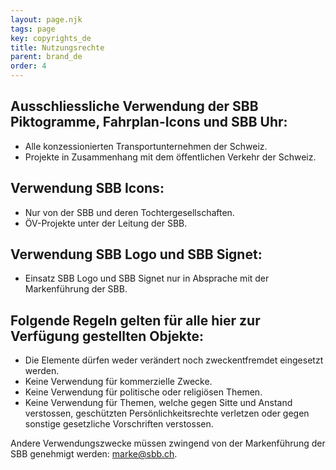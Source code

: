 ```yaml
---
layout: page.njk
tags: page
key: copyrights_de
title: Nutzungsrechte
parent: brand_de
order: 4
---
```


## Ausschliessliche Verwendung der SBB Piktogramme, Fahrplan-Icons und SBB Uhr:
- Alle konzessionierten Transportunternehmen der Schweiz.
- Projekte in Zusammenhang mit dem öffentlichen Verkehr der Schweiz.  

## Verwendung SBB Icons:
- Nur von der SBB und deren Tochtergesellschaften.
- ÖV-Projekte unter der Leitung der SBB.   

## Verwendung SBB Logo und SBB Signet:
- Einsatz SBB Logo und SBB Signet nur in Absprache mit der Markenführung der SBB.

## Folgende Regeln gelten für alle hier zur Verfügung gestellten Objekte:
- Die Elemente dürfen weder verändert noch zweckentfremdet eingesetzt werden.
- Keine Verwendung für kommerzielle Zwecke.
- Keine Verwendung für politische oder religiösen Themen.
- Keine Verwendung für Themen, welche gegen Sitte und Anstand verstossen, geschützten Persönlichkeitsrechte verletzen oder gegen sonstige gesetzliche Vorschriften verstossen.   

Andere Verwendungszwecke müssen zwingend von der Markenführung der SBB genehmigt werden: <sbb-link variant="inline" type="button" target="_blank" href="mailto:marke@sbb.ch">marke@sbb.ch</sbb-link>.